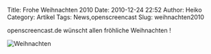 Title: Frohe Weihnachten 2010
Date: 2010-12-24 22:52
Author: Heiko
Category: Artikel
Tags: News,openscreencast
Slug: weihnachten2010

openscreencast.de wünscht allen fröhliche Weihnachten !

![Weihnachten](https://www.openscreencast.de/pictures/w.png)

